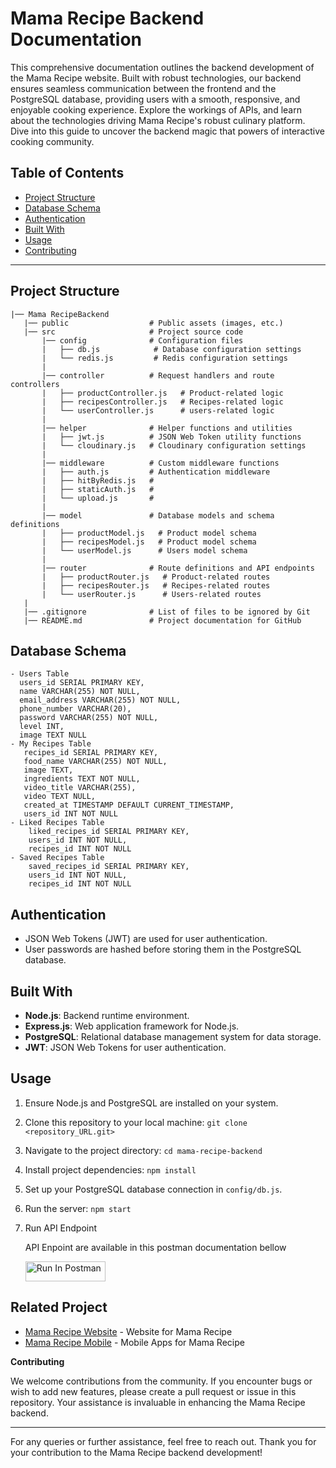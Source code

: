 
# Mama Recipe Backend Documentation

This comprehensive documentation outlines the backend development of the Mama Recipe website. Built with robust technologies, our backend ensures seamless communication between the frontend and the PostgreSQL database, providing users with a smooth, responsive, and enjoyable cooking experience. Explore the workings of APIs, and learn about the technologies driving Mama Recipe's robust culinary platform. Dive into this guide to uncover the backend magic that powers of interactive cooking community.

## Table of Contents

- [Project Structure](#project-structure)
- [Database Schema](#database-schema)
- [Authentication](#authentication)
- [Built With](#built-with)
- [Usage](#usage)
- [Contributing](#contributing)

---

## Project Structure

```plaintext
|── Mama RecipeBackend
   |── public                  # Public assets (images, etc.)
   |── src                     # Project source code
       |── config              # Configuration files
       |   ├── db.js            # Database configuration settings
       |   └── redis.js         # Redis configuration settings
       |
       |── controller          # Request handlers and route controllers
       |   ├── productController.js   # Product-related logic
       |   ├── recipesController.js   # Recipes-related logic
       |   └── userController.js      # users-related logic
       |
       |── helper              # Helper functions and utilities
       |   ├── jwt.js          # JSON Web Token utility functions
       |   └── cloudinary.js   # Cloudinary configuration settings
       |
       |── middleware          # Custom middleware functions
       |   ├── auth.js         # Authentication middleware
       |   ├── hitByRedis.js   # 
       |   ├── staticAuth.js   # 
       |   └── upload.js       # 
       |
       |── model               # Database models and schema definitions
       |   ├── productModel.js   # Product model schema
       |   ├── recipesModel.js   # Product model schema
       |   └── userModel.js      # Users model schema
       |
       |── router              # Route definitions and API endpoints
       |   ├── productRouter.js   # Product-related routes
       |   ├── recipesRouter.js   # Recipes-related routes
       |   └── userRouter.js      # Users-related routes
   |
   |── .gitignore              # List of files to be ignored by Git
   |── README.md               # Project documentation for GitHub

```

## Database Schema
```plaintext
- Users Table
  users_id SERIAL PRIMARY KEY,
  name VARCHAR(255) NOT NULL,
  email_address VARCHAR(255) NOT NULL,
  phone_number VARCHAR(20),
  password VARCHAR(255) NOT NULL,
  level INT,
  image TEXT NULL
- My Recipes Table
   recipes_id SERIAL PRIMARY KEY,
   food_name VARCHAR(255) NOT NULL,
   image TEXT,
   ingredients TEXT NOT NULL,
   video_title VARCHAR(255),
   video TEXT NULL,
   created_at TIMESTAMP DEFAULT CURRENT_TIMESTAMP,
   users_id INT NOT NULL
- Liked Recipes Table
    liked_recipes_id SERIAL PRIMARY KEY,
    users_id INT NOT NULL,
    recipes_id INT NOT NULL
- Saved Recipes Table
    saved_recipes_id SERIAL PRIMARY KEY,
    users_id INT NOT NULL,
    recipes_id INT NOT NULL
```

## Authentication

- JSON Web Tokens (JWT) are used for user authentication.
- User passwords are hashed before storing them in the PostgreSQL database.

## Built With

- **Node.js**: Backend runtime environment.
- **Express.js**: Web application framework for Node.js.
- **PostgreSQL**: Relational database management system for data storage.
- **JWT**: JSON Web Tokens for user authentication.

## Usage

1. Ensure Node.js and PostgreSQL are installed on your system.
2. Clone this repository to your local machine: `git clone <repository_URL.git>`
3. Navigate to the project directory: `cd mama-recipe-backend`
4. Install project dependencies: `npm install`
5. Set up your PostgreSQL database connection in `config/db.js`.
6. Run the server: `npm start`
7. Run API Endpoint

   API Enpoint are available in this postman documentation bellow
   
   [<img src="https://run.pstmn.io/button.svg" alt="Run In Postman" style="width: 128px; height: 32px;">](https://app.getpostman.com/run-collection/29238474-d72b571b-7db8-4676-a1a4-955688cefd1d?action=collection%2Ffork&source=rip_markdown&collection-url=entityId%3D29238474-d72b571b-7db8-4676-a1a4-955688cefd1d%26entityType%3Dcollection%26workspaceId%3D40e9bb5c-776f-407a-b507-a57b0d2a6b7b)

## Related Project
- [Mama Recipe Website](https://github.com/RamdlanFaqih/mama-recipe-redux) - Website for Mama Recipe
- [Mama Recipe Mobile](https://github.com/RamdlanFaqih/MamaRecipe-Mobile) - Mobile Apps for Mama Recipe


**Contributing**

We welcome contributions from the community. If you encounter bugs or wish to add new features, please create a pull request or issue in this repository. Your assistance is invaluable in enhancing the Mama Recipe backend.

---

For any queries or further assistance, feel free to reach out. Thank you for your contribution to the Mama Recipe backend development!
